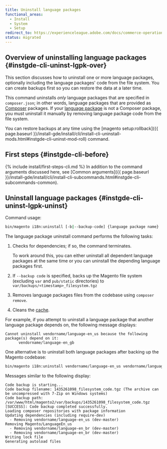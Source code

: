 ```yaml
---
title: Uninstall language packages
functional_areas:
  - Install
  - System
  - Setup
redirect_to: https://experienceleague.adobe.com/docs/commerce-operations/installation-guide/tutorials/language-packages.html
status: migrated
---
```


## Overview of uninstalling language packages {#instgde-cli-uninst-lgpk-over}

This section discusses how to uninstall one or more language packages, optionally including the language packages' code from the file system. You can create backups first so you can restore the data at a later time.

This command uninstalls *only* language packages that are specified in `composer.json`; in other words, language packages that are provided as [Composer](https://glossary.magento.com/composer) packages. If your [language package](https://glossary.magento.com/language-package) is not a Composer package, you must uninstall it manually by removing language package code from the file system.

You can restore backups at any time using the [magento setup:rollback]({{ page.baseurl }}/install-gde/install/cli/install-cli-uninstall-mods.html#instgde-cli-uninst-mod-roll) command.

## First steps {#instgde-cli-before}
{% include install/first-steps-cli.md %}
In addition to the command arguments discussed here, see [Common arguments]({{ page.baseurl }}/install-gde/install/cli/install-cli-subcommands.html#instgde-cli-subcommands-common).

## Uninstall language packages {#instgde-cli-uninst-lgpk-uninst}

Command usage:

```bash
bin/magento i18n:uninstall [-b|--backup-code] {language package name} ... {language package name}
```

The language package uninstall command performs the following tasks:

1. Checks for dependencies; if so, the command terminates.

   To work around this, you can either uninstall all dependent language packages at the same time or you can uninstall the depending language packages first.

1. If `--backup code` is specified, backs up the Magento file system (excluding `var` and `pub/static` directories) to `var/backups/<timestamp>_filesystem.tgz`
1. Removes language packages files from the codebase using `composer remove`.
1. Cleans the [cache](https://glossary.magento.com/cache).

For example, if you attempt to uninstall a language package that another language package depends on, the following message displays:

```terminal
Cannot uninstall vendorname/language-en_us because the following package(s) depend on it:
      vendorname/language-en_gb
```

One alternative is to uninstall both language packages after backing up the Magento codebase:

```bash
bin/magento i18n:uninstall vendorname/language-en_us vendorname/language-en_gb --backup-code
```

Messages similar to the following display:

```terminal
Code backup is starting...
Code backup filename: 1435261098_filesystem_code.tgz (The archive can be uncompressed with 7-Zip on Windows systems)
Code backup path: /var/www/html/magento2/var/backups/1435261098_filesystem_code.tgz
[SUCCESS]: Code backup completed successfully.
Loading composer repositories with package information
Updating dependencies (including require-dev)
  - Removing vendorname/language-en_us (dev-master)
Removing Magento/LanguageEn_us
  - Removing vendorname/language-en_br (dev-master)
  - Removing vendorname/language-en_br (dev-master)
Writing lock file
Generating autoload files
```

